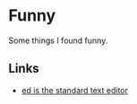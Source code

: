 # Funny
Some things I found funny.

## Links
- [ed is the standard text editor](https://www.gnu.org/fun/jokes/ed-msg.html)